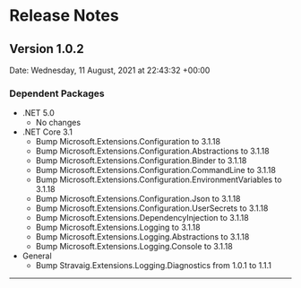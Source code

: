 # Release Notes

## Version 1.0.2

Date: Wednesday, 11 August, 2021 at 22:43:32 +00:00

### Dependent Packages

- .NET 5.0
  - No changes
- .NET Core 3.1
  - Bump Microsoft.Extensions.Configuration to 3.1.18
  - Bump Microsoft.Extensions.Configuration.Abstractions to 3.1.18
  - Bump Microsoft.Extensions.Configuration.Binder to 3.1.18
  - Bump Microsoft.Extensions.Configuration.CommandLine to 3.1.18
  - Bump Microsoft.Extensions.Configuration.EnvironmentVariables to 3.1.18
  - Bump Microsoft.Extensions.Configuration.Json to 3.1.18
  - Bump Microsoft.Extensions.Configuration.UserSecrets to 3.1.18
  - Bump Microsoft.Extensions.DependencyInjection to 3.1.18
  - Bump Microsoft.Extensions.Logging to 3.1.18
  - Bump Microsoft.Extensions.Logging.Abstractions to 3.1.18
  - Bump Microsoft.Extensions.Logging.Console to 3.1.18
- General
  - Bump Stravaig.Extensions.Logging.Diagnostics from 1.0.1 to 1.1.1

---


